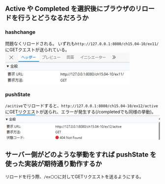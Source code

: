 ## Active や Completed を選択後にブラウザのリロードを行うとどうなるだろうか

### hashchange

問題なくリロードされる。
いずれも`http://127.0.0.1:8080/ch15.04-10/ex11/`にGETクエストが送られている。  
![alt text](image.png)

### pushState

`/acitive`でリロードすると、`http://127.0.0.1:8080/ch15.04-10/ex12/active`にGETリクエストが送られ、エラーが発生する(/completedでも同様の挙動)。  
![alt text](image-1.png)

## サーバー側がどのような挙動をすれば pushState を使った実装が期待通り動作するか

リロードを行う際、`/ex〇〇`に対してGETリクエストを送るようにする。

